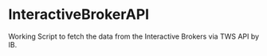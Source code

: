 # InteractiveBrokerAPI

Working Script to fetch the data from the Interactive Brokers via TWS API by IB.
